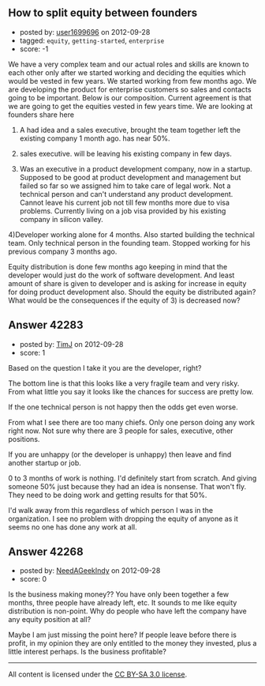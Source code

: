 ## How to split equity between founders

- posted by: [user1699696](https://stackexchange.com/users/-1/19875-user1699696) on 2012-09-28
- tagged: `equity`, `getting-started`, `enterprise`
- score: -1

We have a very complex team and our actual roles and skills are known to each other only after we started working and deciding the equities which would be vested in few years. We started working from few months ago. We are developing the product for enterprise customers so sales and contacts going to be important. Below is our composition. Current agreement is that we are going to get the equities vested in few years time. We are looking at founders share here

1) A had idea and a sales executive, brought the team together left the existing company 1 month ago. has near 50%.

2) sales executive. will be leaving his existing company in few days.

3) Was an executive in a product development company, now in a startup. Supposed to be good at product development and management but failed so far so we assigned him to take care of legal work. Not a technical person and can't understand any product development. Cannot leave his current job not till few months more due to visa problems. Currently living on a job visa provided by his existing company in silicon valley. 

4)Developer working alone for 4 months. Also started building the technical team. Only technical person in the founding team. Stopped working for his previous company 3 months ago.

Equity distribution is done few months ago keeping in mind that the developer would just do the work of software development. And least amount of share is given to developer and is asking for increase in equity for doing product development also. Should the equity be distributed again? What would be the consequences if the equity of 3) is decreased now?


## Answer 42283

- posted by: [TimJ](https://stackexchange.com/users/-1/1172-timj) on 2012-09-28
- score: 1

Based on the question I take it you are the developer, right?  

The bottom line is that this looks like a very fragile team and very risky.  From what little you say it looks like the chances for success are pretty low.  

If the one technical person is not happy then the odds get even worse.  

From what I see there are too many chiefs.  Only one person doing any work right now.  Not sure why there are 3 people for sales, executive, other positions. 

If you are unhappy (or the developer is unhappy) then leave and find another startup or job.  


0 to 3 months of work is nothing.  I'd definitely start from scratch.  And giving someone 50% just because they had an idea is nonsense.  That won't fly.  They need to be doing work and getting results for that 50%.

I'd walk away from this regardless of which person I was in the organization.
I see no problem with dropping the equity of anyone as it seems no one has done any work at all.  


## Answer 42268

- posted by: [NeedAGeekIndy](https://stackexchange.com/users/-1/19608-needageekindy) on 2012-09-28
- score: 0

Is the business making money??  You have only been together a few months, three people have already left, etc.  It sounds to me like equity distribution is non-point.  Why do people who have left the company have any equity position at all?

Maybe I am just missing the point here?  If people leave before there is profit, in my opinion they are only entitled to the money they invested, plus a little interest perhaps.  Is the business profitable?



---

All content is licensed under the [CC BY-SA 3.0 license](https://creativecommons.org/licenses/by-sa/3.0/).
